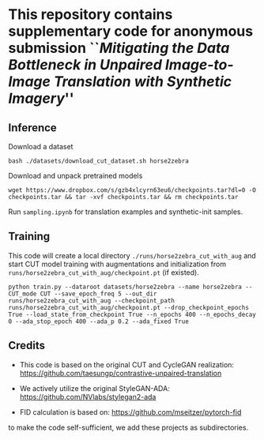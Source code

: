 # This repository contains supplementary code for anonymous submission ``_Mitigating the Data Bottleneck in Unpaired Image-to-Image Translation with Synthetic Imagery_''

## Inference

Download a dataset

```bash ./datasets/download_cut_dataset.sh horse2zebra```

Download and unpack pretrained models

```wget https://www.dropbox.com/s/gzb4xlcyrn63eu6/checkpoints.tar?dl=0 -O checkpoints.tar && tar -xvf checkpoints.tar && rm checkpoints.tar```

Run ```sampling.ipynb``` for translation examples and synthetic-init samples.

## Training

This code will create a local directory ```./runs/horse2zebra_cut_with_aug``` and start CUT model training with augmentations and initialization from ```runs/horse2zebra_cut_with_aug/checkpoint.pt``` (if existed).

```python train.py --dataroot datasets/horse2zebra --name horse2zebra --CUT_mode CUT --save_epoch_freq 5 --out_dir runs/horse2zebra_cut_with_aug --checkpoint_path runs/horse2zebra_cut_with_aug/checkpoint.pt --drop_checkpoint_epochs True --load_state_from_checkpoint True --n_epochs 400 --n_epochs_decay 0 --ada_stop_epoch 400 --ada_p 0.2 --ada_fixed True```

## Credits
* This code is based on the original CUT and CycleGAN realization:
https://github.com/taesungp/contrastive-unpaired-translation

* We actively utilize the original StyleGAN-ADA:
https://github.com/NVlabs/stylegan2-ada

* FID calculation is based on:
https://github.com/mseitzer/pytorch-fid

to make the code self-sufficient, we add these projects as subdirectories.
